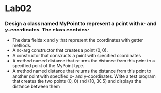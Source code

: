 # Lab02
### Design a class named MyPoint to represent a point with x- and y-coordinates. The class contains:
- The data fields x and y that represent the coordinates with getter methods.
- A no-arg constructor that creates a point (0, 0).
- A constructor that constructs a point with specified coordinates.
-  A method named distance that returns the distance from this point to a specified point of
the MyPoint type.
-  A method named distance that returns the distance from this point to another point with
specified x- and y-coordinates.
Write a test program that creates the two points (0, 0) and (10, 30.5) and displays the distance
between them